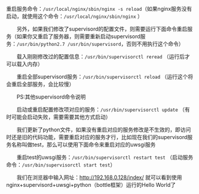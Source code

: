 重启服务命令：`/usr/local/nginx/sbin/nginx -s reload`（如果nginx服务没有启动，就使用这个命令：`/usr/local/nginx/sbin/nginx` ）

　　另外，如果我们修改了supervisord的配置文件，则需要运行下面命令重启服务（如果你又重启了服务器，则需要重新启动supervisord服务：`/usr/bin/python2.7 /usr/bin/supervisord`，否则不用执行这个命令）

　　载入刚刚修改过的配置信息：`/usr/bin/supervisorctl reread` （运行后才可以载入内存）

　　重启全部supervisord服务：`/usr/bin/supervisorctl reload` （运行这个将会重启全部服务，会比较慢）

　　PS:其他supervisord命令说明

　　启动或重启配置修改项对应的服务：`/usr/bin/supervisorctl update` （有时可能会启动失败，需要需要其他方式启动）

　　我们更新了python文件，如果没有重启对应的服务修改是不生效的，即访问时还是旧的代码功能，需要重启对应的服务才行，比如现在我们的supervisord服务名称叫做test，那么可以使用下面命令来重启对应的uwsgi服务

　　重启test的uwsgi服务：`/usr/bin/supervisorctl restart test` （启动服务命令：`/usr/bin/supervisorctl start test`）

 

　　我们在浏览器中输入网址：http://192.168.0.128/index/ 就可以看到使用nginx+supervisord+uwsgi+python（bottle框架）运行的Hello World了